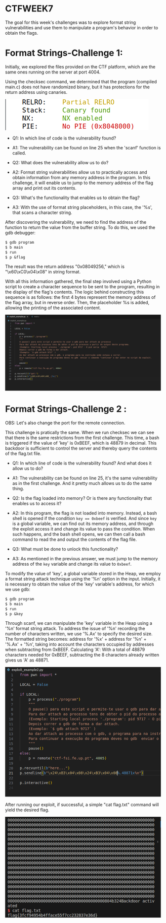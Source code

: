 
# CTFWEEK7
The goal for this week's challenges was to explore format string vulnerabilities and use them to manipulate a program's behavior in order to obtain the flags.

# Format Strings-Challenge 1:
Initially, we explored the files provided on the CTF platform, which are the same ones running on the server at port 4004.

Using the checksec command, we determined that the program (compiled main.c) does not have randomized binary, but it has protections for the return address using canaries.

![Fig1](./imgs/CTFWEEK7/checksec.png)

- Q1: In which line of code is the vulnerability found?

- A1: The vulnerability can be found on line 25 when the 'scanf' function is called.

- Q2: What does the vulnerability allow us to do?

- A2: Format string vulnerabilities allow us to practically access and obtain information from any memory address in the program. In this challenge, it will enable us to jump to the memory address of the flag array and print out its contents.

- Q3: What's the functionality that enables us to obtain the flag?

- A3: With the use of format string placeholders, in this case, the '%s', that scans a character string.

After discovering the vulnerability, we need to find the address of the function to return the value from the buffer string. To do this, we used the gdb debugger:

```
$ gdb program
$ b main
$ run
$ p &flag 
```


The result was the return address "0x08049256," which is "\x60\xC0\x04\x08" in string format.

With all this information gathered, the final step involved using a Python script to create a character sequence to be sent to the program, resulting in the display of the flag's contents. The logic behind constructing this sequence is as follows: the first 4 bytes represent the memory address of the flag array, but in reverse order. Then, the placeholder %s is added, allowing the printing of the associated content.

![Fig2](./imgs/CTFWEEK7/exploit71.png)

# Format Strings-Challenge 2 : 

OBS: Let's also change the port for the remote connection.

This challenge is pratically the same. When we run checksec we can see that there is the same restrictions from the first challenge.
This time, a bash is triggered if the value of 'key' is 0xBEEF, which is 48879 in decimal. This backdoor is sufficient to control the server and thereby query the contents of the flag.txt file.

- Q1: In which line of code is the vulnerability found? And what does it allow us to do?
- A1: The vulnerability can be found on line 25, it's the same vulnerability as in the first challenge. And it pretty much allows us to do the same thing.

- Q2: Is the flag loaded into memory? Or is there any functionality that enables us to access it?
- A2: In this program, the flag is not loaded into memory. Instead, a bash shell is opened if the condition `key == 0xbeef` is verified. And since `key` is a global variable, we can find out its memory address, and through the exploit access it and change its value to pass the condition. When such happens, and the bash shell opens, we can then call a bash command to read the and output the contents of the flag file.

- Q3: What must be done to unlock this functionality?
- A3: As mentioned in the previous answer, we must jump to the memory address of the `key` variable and change its value to `0xbeef`.


To modify the value of 'key', a global variable stored in the Heap, we employ a format string attack technique using the '%n' option in the input. Initially, it is necessary to obtain the value of the 'key' variable's address, for which we use gdb:


```
$ gdb program
$ b main
$ run
$ p &key 
```

Through scanf, we can manipulate the 'key' variable in the Heap using a '%n' format string attack. To address the issue of '%n' recording the number of characters written, we use '%.Ax' to specify the desired size. The formatted string becomes: address for '%x' + address for '%n' + '%.Ax' + '%n', taking into account the characters occupied by addresses when subtracting from 0xBEEF. Calculating 'A': With a total of 48879 characters needed for 0xBEEF, subtracting the 8 characters already written gives us 'A' as 48871.


![Fig3](./imgs/CTFWEEK7/script72.png)


After running our exploit, if successful, a simple "cat flag.txt" command will yield the desired flag.



![Fig4](./imgs/CTFWEEK7/flag72.png)
